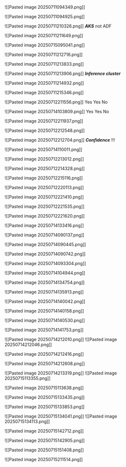 
![[Pasted image 20250711094349.png]]

![[Pasted image 20250711094925.png]]


![[Pasted image 20250711210326.png]]
***AKS*** not ADF


![[Pasted image 20250711211649.png]]

![[Pasted image 20250715095041.png]]


![[Pasted image 20250711212716.png]]

![[Pasted image 20250711213833.png]]

![[Pasted image 20250711213906.png]]
***Inference cluster***


![[Pasted image 20250711214932.png]]

![[Pasted image 20250711215346.png]]


![[Pasted image 20250712211556.png]]
Yes Yes No

![[Pasted image 20250714103809.png]]
Yes Yes No



![[Pasted image 20250712211937.png]]

![[Pasted image 20250712212548.png]]

![[Pasted image 20250712212704.png]]
***Confidence*** !!!

![[Pasted image 20250714110011.png]]



![[Pasted image 20250712213012.png]]

![[Pasted image 20250712214328.png]]

![[Pasted image 20250712215116.png]]

![[Pasted image 20250712220113.png]]

![[Pasted image 20250712221410.png]]

![[Pasted image 20250712221535.png]]

![[Pasted image 20250712221620.png]]

![[Pasted image 20250714133416.png]]


![[Pasted image 20250714090137.png]]

![[Pasted image 20250714090445.png]]

![[Pasted image 20250714090742.png]]

![[Pasted image 20250714093304.png]]

![[Pasted image 20250714104944.png]]

![[Pasted image 20250714134754.png]]

![[Pasted image 20250714135913.png]]

![[Pasted image 20250714140042.png]]

![[Pasted image 20250714140158.png]]

![[Pasted image 20250714140530.png]]

![[Pasted image 20250714141753.png]]

![[Pasted image 20250714212010.png]]
![[Pasted image 20250714212046.png]]

![[Pasted image 20250714212416.png]]

![[Pasted image 20250714212608.png]]

![[Pasted image 20250714213319.png]]
![[Pasted image 20250715113355.png]]

![[Pasted image 20250715113638.png]]

![[Pasted image 20250715133435.png]]

![[Pasted image 20250715133853.png]]

![[Pasted image 20250715134041.png]]
![[Pasted image 20250715134113.png]]

![[Pasted image 20250715142712.png]]

![[Pasted image 20250715142905.png]]

![[Pasted image 20250715151408.png]]

![[Pasted image 20250715211514.png]]

